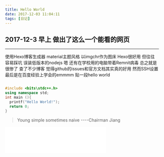 ```yaml
---
title: Hello World
date: 2017-12-03 11:04:11
tags: [日记]
---
```

## 2017-12-3 早上 做出了这么一个能看的网页
***
使用Hexo博客生成器 material主题风格 以imgchr作为图床
Hexo很好用 但往往容易踩坑
误装低版本的nodejs 嗯 还有在学校用的电脑带着Remnit病毒 总之就是很惨了
查了不少博客 觉得github的issues和官方文档其实真的好用
然而SSH设置最后是在百度经验上学会的emmmm
贴一段hello world
```c++

#include <bits\stdc++.h>
using namespace std;
int main (){
  printf("Hello World!");
  return 0;
}

```
>Young simple sometimes naive ----Chairman Jiang

<iframe frameborder="no" border="0" marginwidth="0" marginheight="0" width=330 height=86 src="//music.163.com/outchain/player?type=2&id=411988633&auto=1&height=66"></iframe>

